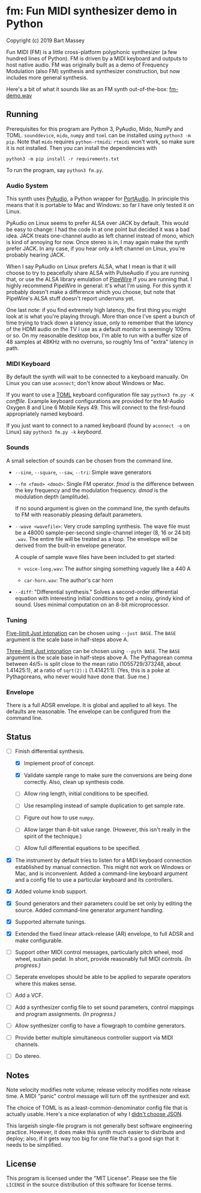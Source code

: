 # fm: Fun MIDI synthesizer demo in Python
Copyright (c) 2019 Bart Massey

Fun MIDI (FM) is a little cross-platform polyphonic
synthesizer (a few hundred lines of Python). FM is driven by
a MIDI keyboard and outputs to host native audio. FM was
originally built as a demo of Frequency Modulation (also FM)
synthesis and synthesizer construction, but now includes
more general synthesis.

Here's a bit of what it sounds like as an FM synth
out-of-the-box:
[fm-demo.wav](https://raw.githubusercontent.com/pdx-cs-sound/fm/master/fm-demo.wav)

## Running

Prerequisites for this program are Python 3, PyAudio, Mido,
NumPy and TOML. `sounddevice`, `mido`, `numpy` and `toml` can be
installed using `python3 -m pip`. Note that `mido` requires
`python-rtmidi`: `rtmidi` won't work, so make sure it is not
installed. Then you can install the dependencies
with

    python3 -m pip install -r requirements.txt

To run the program, say `python3 fm.py`.

### Audio System

This synth uses
[PyAudio](https://people.csail.mit.edu/hubert/pyaudio/), a
Python wrapper for
[PortAudio](http://www.portaudio.com/). In principle this
means that it is portable to Mac and Windows: so far I have
only tested it on Linux.

PyAudio on Linux seems to prefer ALSA over JACK by
default. This would be easy to change: I had the code in at
one point but decided it was a bad idea. JACK treats
one-channel audio as left channel instead of mono, which is
kind of annoying for now. Once stereo is in, I may again
make the synth prefer JACK. In any case, if you hear only a
left channel on Linux, you're probably hearing JACK.

When I say PyAudio on Linux prefers ALSA, what I mean is
that it will choose to try to peacefully share ALSA with
PulseAudio if you are running that, or use the ALSA library
emulation of [PipeWire](https://pipewire.org/) if you are
running that. I highly recommend PipeWire in general: it's
what I'm using. For this synth it probably doesn't make a
difference which you choose, but note that PipeWire's ALSA
stuff doesn't report underruns yet.

One last note: if you find extremely high latency, the first
thing you might look at is what you're playing through. More
than once I've spent a bunch of time trying to track down a
latency issue, only to remember that the latency of the HDMI
audio on the TV I use as a default monitor is seemingly
100ms or so. On my reasonable desktop box, I'm able to run
with a buffer size of 48 samples at 48KHz with no overruns,
so roughly 1ms of "extra" latency in path.

### MIDI Keyboard

By default the synth will wait to be connected to a keyboard
manually. On Linux you can use `aconnect`; don't know about
Windows or Mac.

If you want to use a
[TOML](https://en.wikipedia.org/wiki/TOML) keyboard
configuration file say `python3 fm.py -K` _conffile_.
Example keyboard configurations are provided for the M-Audio
Oxygen 8 and Line 6 Mobile Keys 49. This will connect
to the first-found appropriately named keyboard.

If you just want to connect to a named keyboard (found by
`aconnect -o` on Linux) say `python3 fm.py -k` _keyboard_.

### Sounds

A small selection of sounds can be chosen from the command line.

* `--sine`, `--square`, `--saw`, `--tri`: Simple wave generators

* `--fm <fmod> <dmod>`: Single FM operator. *fmod* is the
  difference between the key frequency and the modulation
  frequency. *dmod* is the modulation depth (amplitude).

  If no sound argument is given on the command line, the
  synth defaults to FM with reasonably pleasing default
  parameters.

* `--wave <wavefile>`: Very crude sampling synthesis. The
  wave file must be a 48000 sample-per-second single-channel
  integer (8, 16 or 24 bit) `.wav`. The entire file will be
  treated as a loop. The envelope will be derived from the
  built-in envelope generator.

  A couple of sample wave files have been included to get
  started:

  * `voice-long.wav`: The author singing something vaguely
    like a 440 A

  * `car-horn.wav`: The author's car horn

* `--diff`: "Differential synthesis." Solves a second-order
  differential equation with interesting initial conditions
  to get a noisy, grindy kind of sound. Uses minimal
  computation on an 8-bit microprocessor.

### Tuning

[Five-limit Just intonation](https://en.wikipedia.org/wiki/Just_intonation#Five-limit_tuning)
can be chosen using `--just BASE`. The `BASE` argument is
the scale base in half-steps above A.

[Three-limit Just intonation](https://en.wikipedia.org/wiki/Just_intonation#Five-limit_tuning)
can be chosen using `--pyth BASE`. The `BASE` argument is
the scale base in half-steps above A. The Pythagorean comma
between 4♯/5♭ is split close to the mean ratio
(1055729/373248, about 1.41425:1), at a ratio of `sqrt(2):1`
(1.41421:1). (Yes, this is a poke at Pythagoreans, who never
would have done that. Sue me.)

### Envelope

There is a full ADSR envelope. It is global and applied to
all keys. The defaults are reasonable. The envelope can be
configured from the command line.

## Status

* [ ] Finish differential synthesis.

    * [x] Implement proof of concept.

    * [x] Validate sample range to make sure the conversions 
      are being done correctly. Also, clean up synthesis code.

    * [ ] Allow ring length, initial conditions to be
      specified.

    * [ ] Use resampling instead of sample duplication to get
      sample rate.

    * [ ] Figure out how to use `numpy`.

    * [ ] Allow larger than 8-bit value range. (However, this
      isn't really in the spirit of the technique.)

    * [ ] Allow full differential equations to be specified.

* [x] The instrument by default tries to listen for a MIDI
  keyboard connection established by manual connection. This
  might not work on Windows or Mac, and is
  inconvenient. Added a command-line keyboard argument and a
  config file to use a particular keyboard and its
  controllers.

* [x] Added volume knob support.

* [x] Sound generators and their parameters could be set
  only by editing the source. Added command-line generator
  argument handling.

* [x] Supported alternate tunings.

* [x] Extended the fixed linear attack-release (AR) envelope,
  to full ADSR and make configurable.

* [ ] Support other MIDI control messages, particularly
  pitch wheel, mod wheel, sustain pedal. In short, provide
  reasonably full MIDI controls. *(In progress.)*

* [ ] Seperate envelopes should be able to be applied to
  separate operators where this makes sense.

* [ ] Add a VCF.

* [ ] Add a synthesizer config file to set sound parameters,
  control mappings and program assignments. *(In progress.)*

* [ ] Allow synthesizer config to have a flowgraph to
  combine generators.

* [ ] Provide better multiple simultaneous controller
  support via MIDI channels.

* [ ] Do stereo.

## Notes

Note velocity modifies note volume; release velocity
modifies note release time. A MIDI "panic" control message
will turn off the synthesizer and exit.

The choice of TOML is as a least-common-denominator config
file that is actually usable. Here's a nice explanation of
why I
[didn't choose JSON](https://www.lucidchart.com/techblog/2018/07/16/why-json-isnt-a-good-configuration-language/).

This largeish single-file program is not generally best
software engineering practice. However, it does make this
synth much easier to distribute and deploy; also, if it gets
way too big for one file that's a good sign that it needs to
be simplified.

## License

This program is licensed under the "MIT License".  Please
see the file `LICENSE` in the source distribution of this
software for license terms.
